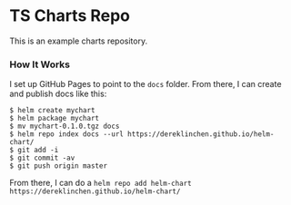 # TS Charts Repo

This is an example charts repository.

### How It Works

I set up GitHub Pages to point to the `docs` folder. From there, I can
create and publish docs like this:

```console
$ helm create mychart
$ helm package mychart
$ mv mychart-0.1.0.tgz docs
$ helm repo index docs --url https://dereklinchen.github.io/helm-chart/
$ git add -i
$ git commit -av
$ git push origin master
```

From there, I can do a `helm repo add helm-chart
https://dereklinchen.github.io/helm-chart/`
